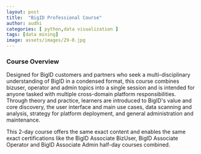 ```yaml
---
layout: post
title:  "BigID Professional Course"
author: audhi
categories: [ python,data visualization ]
tags: [data mining]
image: assets/images/29-0.jpg
---
```


### Course Overview
Designed for BigID customers and partners who seek a multi-disciplinary understanding of BigID in a condensed format, this course combines bizuser, operator and admin topics into a single session and is intended for anyone tasked with multiple cross-domain platform responsibilities. Through theory and practice, learners are introduced to BigID's value and core discovery, the user interface and main use cases, data scanning and analysis, strategy for platform deployment, and general administration and maintenance.

This 2-day course offers the same exact content and enables the same exact certifications like the BigID Associate BizUser, BigID Associate Operator and BigID Associate Admin half-day courses combined.

<div data-iframe-width="150" data-iframe-height="270" data-share-badge-id="b503e47c-4139-430e-9107-4a697246138a" data-share-badge-host="https://www.credly.com"></div><script type="text/javascript" async src="//cdn.credly.com/assets/utilities/embed.js"></script>

